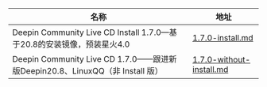 | 名称 | 地址 |
| - | - |
| Deepin Community Live CD Install 1.7.0—基于20.8的安装镜像，预装星火4.0 | [1.7.0-install.md](http://dclc.gfdgdxi.top/History/1.7.0-install) |
| Deepin Community Live CD 1.7.0——跟进新版Deepin20.8、LinuxQQ（非 Install 版） | [1.7.0-without-install.md](http://dclc.gfdgdxi.top/History/1.7.0-without-install) |